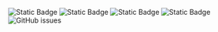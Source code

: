![Static Badge](https://img.shields.io/badge/blacklists-60-000000) ![Static Badge](https://img.shields.io/badge/blacklisted-3066578-cc0000) ![Static Badge](https://img.shields.io/badge/whitelisted-2243-00CC00) ![Static Badge](https://img.shields.io/badge/streaming_blacklist-28107-000000) ![GitHub issues](https://img.shields.io/github/issues/fabriziosalmi/blacklists)
